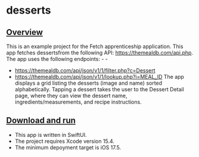 # desserts

## <ins>Overview</ins>
This is an example project for the Fetch apprenticeship application. This app fetches dessertsfrom the following API: https://themealdb.com/api.php. The app uses the following endpoints: - -
 - https://themealdb.com/api/json/v1/1/filter.php?c=Dessert
 - https://themealdb.com/api/json/v1/1/lookup.php?i=MEAL_ID
The app displays a grid listing the desserts (image and name) sorted alphabetically. Tapping a dessert takes the user to the Dessert Detail page, where they can view the dessert name, ingredients/measurements, and recipe instructions.

## <ins>Download and run</ins>
- This app is written in SwiftUI.
- The project requires Xcode version 15.4.
- The minimum depoyment target is iOS 17.5.
